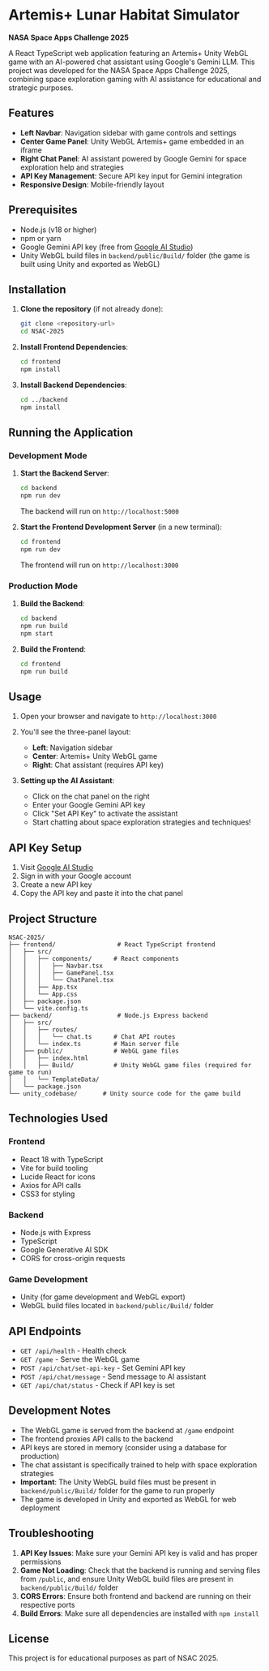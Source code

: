 # Artemis+ Lunar Habitat Simulator

**NASA Space Apps Challenge 2025**

A React TypeScript web application featuring an Artemis+ Unity WebGL game with an AI-powered chat assistant using Google's Gemini LLM. This project was developed for the NASA Space Apps Challenge 2025, combining space exploration gaming with AI assistance for educational and strategic purposes.

## Features

- **Left Navbar**: Navigation sidebar with game controls and settings
- **Center Game Panel**: Unity WebGL Artemis+ game embedded in an iframe
- **Right Chat Panel**: AI assistant powered by Google Gemini for space exploration help and strategies
- **API Key Management**: Secure API key input for Gemini integration
- **Responsive Design**: Mobile-friendly layout

## Prerequisites

- Node.js (v18 or higher)
- npm or yarn
- Google Gemini API key (free from [Google AI Studio](https://makersuite.google.com/app/apikey))
- Unity WebGL build files in `backend/public/Build/` folder (the game is built using Unity and exported as WebGL)

## Installation

1. **Clone the repository** (if not already done):
   ```bash
   git clone <repository-url>
   cd NSAC-2025
   ```

2. **Install Frontend Dependencies**:
   ```bash
   cd frontend
   npm install
   ```

3. **Install Backend Dependencies**:
   ```bash
   cd ../backend
   npm install
   ```

## Running the Application

### Development Mode

1. **Start the Backend Server**:
   ```bash
   cd backend
   npm run dev
   ```
   The backend will run on `http://localhost:5000`

2. **Start the Frontend Development Server** (in a new terminal):
   ```bash
   cd frontend
   npm run dev
   ```
   The frontend will run on `http://localhost:3000`

### Production Mode

1. **Build the Backend**:
   ```bash
   cd backend
   npm run build
   npm start
   ```

2. **Build the Frontend**:
   ```bash
   cd frontend
   npm run build
   ```

## Usage

1. Open your browser and navigate to `http://localhost:3000`
2. You'll see the three-panel layout:
   - **Left**: Navigation sidebar
   - **Center**: Artemis+ Unity WebGL game
   - **Right**: Chat assistant (requires API key)

3. **Setting up the AI Assistant**:
   - Click on the chat panel on the right
   - Enter your Google Gemini API key
   - Click "Set API Key" to activate the assistant
   - Start chatting about space exploration strategies and techniques!

## API Key Setup

1. Visit [Google AI Studio](https://makersuite.google.com/app/apikey)
2. Sign in with your Google account
3. Create a new API key
4. Copy the API key and paste it into the chat panel

## Project Structure

```
NSAC-2025/
├── frontend/                 # React TypeScript frontend
│   ├── src/
│   │   ├── components/      # React components
│   │   │   ├── Navbar.tsx
│   │   │   ├── GamePanel.tsx
│   │   │   └── ChatPanel.tsx
│   │   ├── App.tsx
│   │   └── App.css
│   ├── package.json
│   └── vite.config.ts
├── backend/                  # Node.js Express backend
│   ├── src/
│   │   ├── routes/
│   │   │   └── chat.ts      # Chat API routes
│   │   └── index.ts         # Main server file
│   ├── public/              # WebGL game files
│   │   ├── index.html
│   │   ├── Build/           # Unity WebGL game files (required for game to run)
│   │   └── TemplateData/
│   └── package.json
└── unity_codebase/       # Unity source code for the game build
```

## Technologies Used

### Frontend
- React 18 with TypeScript
- Vite for build tooling
- Lucide React for icons
- Axios for API calls
- CSS3 for styling

### Backend
- Node.js with Express
- TypeScript
- Google Generative AI SDK
- CORS for cross-origin requests

### Game Development
- Unity (for game development and WebGL export)
- WebGL build files located in `backend/public/Build/` folder

## API Endpoints

- `GET /api/health` - Health check
- `GET /game` - Serve the WebGL game
- `POST /api/chat/set-api-key` - Set Gemini API key
- `POST /api/chat/message` - Send message to AI assistant
- `GET /api/chat/status` - Check if API key is set

## Development Notes

- The WebGL game is served from the backend at `/game` endpoint
- The frontend proxies API calls to the backend
- API keys are stored in memory (consider using a database for production)
- The chat assistant is specifically trained to help with space exploration strategies
- **Important**: The Unity WebGL build files must be present in `backend/public/Build/` folder for the game to run properly
- The game is developed in Unity and exported as WebGL for web deployment

## Troubleshooting

1. **API Key Issues**: Make sure your Gemini API key is valid and has proper permissions
2. **Game Not Loading**: Check that the backend is running and serving files from `/public`, and ensure Unity WebGL build files are present in `backend/public/Build/` folder
3. **CORS Errors**: Ensure both frontend and backend are running on their respective ports
4. **Build Errors**: Make sure all dependencies are installed with `npm install`

## License

This project is for educational purposes as part of NSAC 2025.
